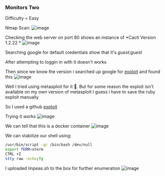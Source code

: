 <h3> Monitors Two </h3>

Difficulty = Easy

Nmap Scan:
![image](https://user-images.githubusercontent.com/127159644/236706924-2c717963-1502-478f-88fa-3c3fc732acc8.png)

Checking the web server on port 80 shows an instance of *Cacti Version 1.2.22 * 
![image](https://user-images.githubusercontent.com/127159644/236707001-64ac9a50-c482-406d-b0f4-206aae36da70.png)

Searching google for default credentials show that it's *guest:guest*

After attempting to loggin in with it doesn't works

Then since we know the version i searched up google for [exploit](https://www.rapid7.com/db/modules/exploit/linux/http/cacti_unauthenticated_cmd_injection/) and found this
![image](https://user-images.githubusercontent.com/127159644/236707146-b716274a-a25a-4adf-a120-65f8f4c63b8a.png)

Well I tried using metasploit for it 👀. But for some reason the exploit isn't available on my own version of metasploit I guess i have to save the ruby exploit manually

So I used a github [exploit](https://github.com/FredBrave/CVE-2022-46169-CACTI-1.2.22)

Trying it works
![image](https://user-images.githubusercontent.com/127159644/236707633-bf884d37-b00b-4c81-ae56-6d53f79619c6.png)

We can tell that this is a docker container
![image](https://user-images.githubusercontent.com/127159644/236707820-bdafe220-4b66-406d-a222-1e8c14048263.png)

We can stabilize our shell using:

```bash
/usr/bin/script -qc /bin/bash /dev/null
export TERM=xterm
CTRL +Z
stty raw -echo;fg
```

I uploaded linpeas.sh to the box for further enumeration
![image](https://user-images.githubusercontent.com/127159644/236707872-ca91d3c8-d9b4-47b7-be45-cc2171a2e209.png)


